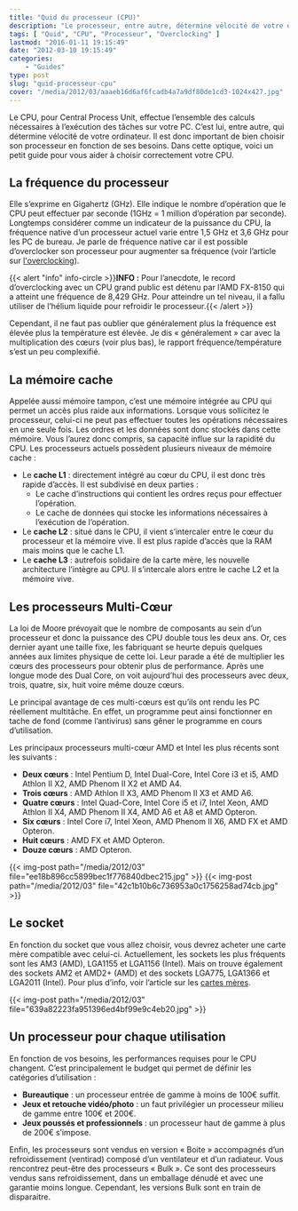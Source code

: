```yaml
---
title: "Quid du processeur (CPU)"
description: "Le processeur, entre autre, détermine vélocité de votre ordinateur. Il est donc important de bien choisir son processeur en fonction de ses besoins."
tags: [ "Quid", "CPU", "Processeur", "Overclocking" ]
lastmod: "2016-01-11 19:15:49"
date: "2012-03-10 19:15:49"
categories:
    - "Guides"
type: post
slug: "quid-processeur-cpu"
cover: "/media/2012/03/aaaeb16d6af6fcadb4a7a9df80de1cd3-1024x427.jpg"
---
```


Le CPU, pour Central Process Unit, effectue l’ensemble des calculs nécessaires à l’exécution des tâches sur votre PC. C’est lui, entre autre, qui détermine vélocité de votre ordinateur. Il est donc important de bien choisir son processeur en fonction de ses besoins. Dans cette optique, voici un petit guide pour vous aider à choisir correctement votre CPU.

<!--more-->

## La fréquence du processeur

Elle s’exprime en Gigahertz (GHz). Elle indique le nombre d’opération que le CPU peut effectuer par seconde (1GHz = 1 million d’opération par seconde). Longtemps considérer comme un indicateur de la puissance du CPU, la fréquence native d’un processeur actuel varie entre 1,5 GHz et 3,6 GHz pour les PC de bureau. Je parle de fréquence native car il est possible d’overclocker son processeur pour augmenter sa fréquence (voir l’article sur [l'overclocking](/tutoriels/overclocker-son-cpu/)).

{{< alert "info" info-circle >}}**INFO :** Pour l’anecdote, le record d’overclocking avec un CPU grand public est détenu par l’AMD FX-8150 qui a atteint une fréquence de 8,429 GHz. Pour atteindre un tel niveau, il a fallu utiliser de l’hélium liquide pour refroidir le processeur.{{< /alert >}}

Cependant, il ne faut pas oublier que généralement plus la fréquence est élevée plus la température est élevée. Je dis « généralement » car avec la multiplication des cœurs (voir plus bas), le rapport fréquence/température s’est un peu complexifié.

## La mémoire cache

Appelée aussi mémoire tampon, c’est une mémoire intégrée au CPU qui permet un accès plus raide aux informations. Lorsque vous sollicitez le processeur, celui-ci ne peut pas effectuer toutes les opérations nécessaires en une seule fois. Les ordres et les données sont donc stockés dans cette mémoire. Vous l’aurez donc compris, sa capacité influe sur la rapidité du CPU.
Les processeurs actuels possèdent plusieurs niveaux de mémoire cache :

- Le **cache L1** : directement intégré au cœur du CPU, il est donc très rapide d’accès. Il est subdivisé en deux parties :
    - Le cache d’instructions qui contient les ordres reçus pour effectuer l’opération.
    - Le cache de données qui stocke les informations nécessaires à l’exécution de l’opération.
- Le **cache L2** : situé dans le CPU, il vient s’intercaler entre le cœur du processeur et la mémoire vive. Il est plus rapide d’accès que la RAM mais moins que le cache L1.
- Le **cache L3** : autrefois solidaire de la carte mère, les nouvelle architecture l’intègre au CPU. Il s’intercale alors entre le cache L2 et la mémoire vive.

## Les processeurs Multi-Cœur

La loi de Moore prévoyait que le nombre de composants au sein d’un processeur et donc la puissance des CPU double tous les deux ans. Or, ces dernier ayant une taille fixe, les fabriquant se heurte depuis quelques années aux limites physique de cette loi. Leur parade a été de multiplier les cœurs des processeurs pour obtenir plus de performance. Après une longue mode des Dual Core, on voit aujourd’hui des processeurs avec deux, trois, quatre, six, huit voire même douze cœurs.

Le principal avantage de ces multi-cœurs est qu’ils ont rendu les PC réellement multitâche. En effet, un programme peut ainsi fonctionner en tache de fond (comme l’antivirus) sans gêner le programme en cours d’utilisation.

Les principaux processeurs multi-cœur AMD et Intel les plus récents sont les suivants :

- **Deux cœurs** : Intel Pentium D, Intel Dual-Core, Intel Core i3 et i5, AMD Athlon II X2, AMD Phenom II X2 et AMD A4.
- **Trois cœurs** : AMD Athlon II X3, AMD Phenom II X3 et AMD A6.
- **Quatre cœurs** : Intel Quad-Core, Intel Core i5 et i7, Intel Xeon, AMD Athlon II X4, AMD Phenom II X4, AMD A6 et A8 et AMD Opteron.
- **Six cœurs** : Intel Core i7, Intel Xeon, AMD Phenom II X6, AMD FX et AMD Opteron.
- **Huit cœurs** : AMD FX et AMD Opteron.
- **Douze cœurs** : AMD Opteron.

{{< img-post path="/media/2012/03" file="ee18b896cc5899bec1f776840dbec215.jpg" >}}
{{< img-post path="/media/2012/03" file="42c1b10b6c736953a0c1756258ad74cb.jpg" >}}

## Le socket

En fonction du socket que vous allez choisir, vous devrez acheter une carte mère compatible avec celui-ci. Actuellement, les sockets les plus fréquents sont les AM3 (AMD), LGA1155 et LGA1156 (Intel). Mais on trouve également des sockets AM2 et AMD2+ (AMD) et des sockets LGA775, LGA1366 et LGA2011 (Intel).
Pour plus d’info, voir l’article sur les [cartes mères](/guides/quid-carte-mere/).

{{< img-post path="/media/2012/03" file="639a82223fa951396ed4bf99e9c4eb20.jpg" >}}

## Un processeur pour chaque utilisation

En fonction de vos besoins, les performances requises pour le CPU changent. C’est principalement le budget qui permet de définir les catégories d’utilisation :

- **Bureautique** : un processeur entrée de gamme à moins de 100€ suffit.
- **Jeux et retouche vidéo/photo** : un faut privilégier un processeur milieu de gamme entre 100€ et 200€.
- **Jeux poussés et professionnels** : un processeur haut de gamme à plus de 200€ s’impose.

Enfin, les processeurs sont vendus en version « Boite » accompagnés d’un refroidissement (ventirad) composé d’un ventilateur et d’un radiateur. Vous rencontrez peut-être des processeurs « Bulk ». Ce sont des processeurs vendus sans refroidissement, dans un emballage dénudé et avec une garantie moins longue. Cependant, les versions Bulk sont en train de disparaitre.